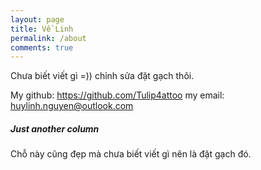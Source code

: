 ```yaml
---
layout: page
title: Về Linh
permalink: /about
comments: true
---
```


<div class="row justify-content-between">
<div class="col-md-8 pr-5">    

Chưa biết viết gì =)) chỉnh sửa đặt gạch thôi.

My github: https://github.com/Tulip4attoo
my email: huylinh.nguyen@outlook.com
</div>

<div class="col-md-4">
    
<div class="sticky-top sticky-top-80">
<h5>Just another column</h5>

Chỗ này cũng đẹp mà chưa biết viết gì nên là đặt gạch đó.
</div>
</div>
</div>
